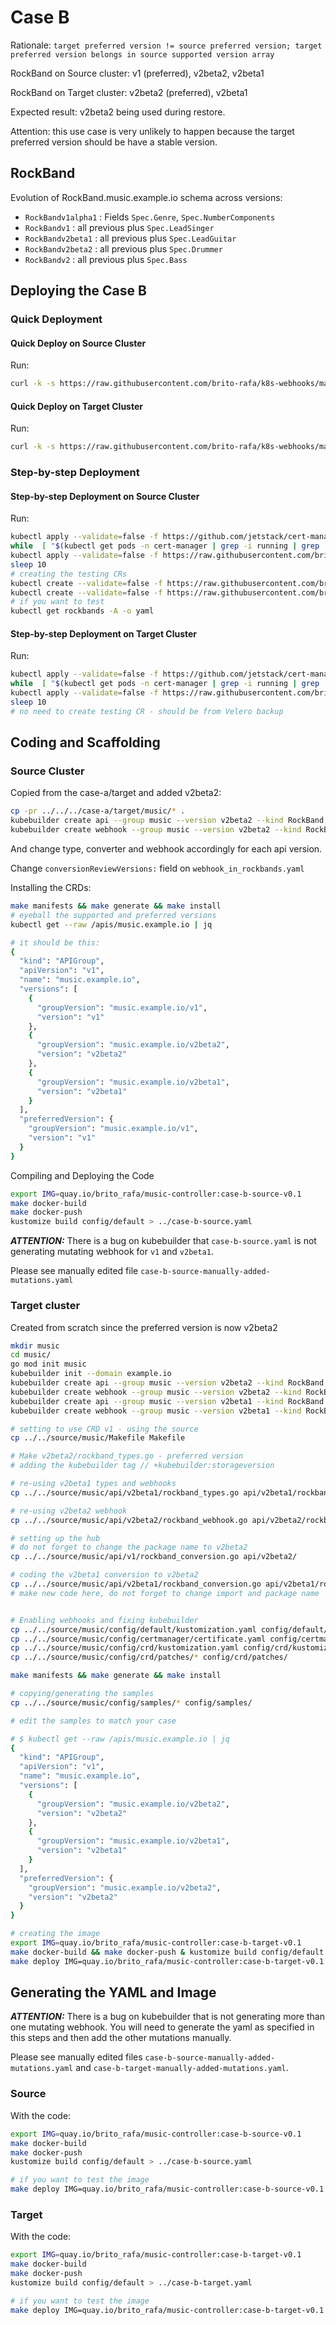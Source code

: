 # Case B

Rationale: `target preferred version != source preferred version; target preferred version belongs in source supported version array`

RockBand on Source cluster: v1 (preferred), v2beta2, v2beta1

RockBand on Target cluster: v2beta2 (preferred), v2beta1

Expected result: v2beta2 being used during restore.

Attention: this use case is very unlikely to happen because the target preferred version should be have a stable version.

## RockBand

Evolution of RockBand.music.example.io schema across versions:

- `RockBandv1alpha1` : Fields `Spec.Genre`, `Spec.NumberComponents`
- `RockBandv1` : all previous plus `Spec.LeadSinger`
- `RockBandv2beta1` : all previous plus `Spec.LeadGuitar`
- `RockBandv2beta2` : all previous plus `Spec.Drummer`
- `RockBandv2` : all previous plus `Spec.Bass`


## Deploying the Case B

### Quick Deployment

#### Quick Deploy on Source Cluster

Run:

```bash
curl -k -s https://raw.githubusercontent.com/brito-rafa/k8s-webhooks/master/examples-for-projectvelero/case-b/source-cluster.sh | bash
```

#### Quick Deploy on Target Cluster

Run:

```bash
curl -k -s https://raw.githubusercontent.com/brito-rafa/k8s-webhooks/master/examples-for-projectvelero/case-b/target-cluster.sh | bash
```

### Step-by-step Deployment

#### Step-by-step Deployment on Source Cluster

Run:

```bash
kubectl apply --validate=false -f https://github.com/jetstack/cert-manager/releases/download/v1.0.3/cert-manager.yaml
while  [ "$(kubectl get pods -n cert-manager | grep -i running | grep '1/1' |  wc -l | awk '{print $1}')" != "3" ]; do echo "INFO: Waiting cert-manager..." && kubectl get pods -n cert-manager && sleep 10 ; done
kubectl apply --validate=false -f https://raw.githubusercontent.com/brito-rafa/k8s-webhooks/master/examples-for-projectvelero/case-b/source/case-b-source-manually-added-mutations.yaml
sleep 10
# creating the testing CRs
kubectl create --validate=false -f https://raw.githubusercontent.com/brito-rafa/k8s-webhooks/master/examples-for-projectvelero/case-b/source/music/config/samples/music_v2beta2_rockband.yaml
kubectl create --validate=false -f https://raw.githubusercontent.com/brito-rafa/k8s-webhooks/master/examples-for-projectvelero/case-b/source/music/config/samples/music_v2beta1_rockband.yaml
# if you want to test
kubectl get rockbands -A -o yaml
```

#### Step-by-step Deployment on Target Cluster

Run:

```bash
kubectl apply --validate=false -f https://github.com/jetstack/cert-manager/releases/download/v1.0.3/cert-manager.yaml
while  [ "$(kubectl get pods -n cert-manager | grep -i running | grep '1/1' |  wc -l | awk '{print $1}')" != "3" ]; do echo "INFO: Waiting cert-manager..." && kubectl get pods -n cert-manager && sleep 10 ; done
kubectl apply --validate=false -f https://raw.githubusercontent.com/brito-rafa/k8s-webhooks/master/examples-for-projectvelero/case-b/target/case-b-target-manually-added-mutations.yaml
sleep 10
# no need to create testing CR - should be from Velero backup
```

## Coding and Scaffolding

### Source Cluster

Copied from the case-a/target and added v2beta2:

```bash
cp -pr ../../../case-a/target/music/* .
kubebuilder create api --group music --version v2beta2 --kind RockBand --resource=true --controller=false
kubebuilder create webhook --group music --version v2beta2 --kind RockBand --conversion --programmatic-validation
```

And change type, converter and webhook accordingly for each api version.

Change `conversionReviewVersions:` field on `webhook_in_rockbands.yaml`


Installing the CRDs:

```bash
make manifests && make generate && make install
# eyeball the supported and preferred versions
kubectl get --raw /apis/music.example.io | jq 

# it should be this:
{
  "kind": "APIGroup",
  "apiVersion": "v1",
  "name": "music.example.io",
  "versions": [
    {
      "groupVersion": "music.example.io/v1",
      "version": "v1"
    },
    {
      "groupVersion": "music.example.io/v2beta2",
      "version": "v2beta2"
    },
    {
      "groupVersion": "music.example.io/v2beta1",
      "version": "v2beta1"
    }
  ],
  "preferredVersion": {
    "groupVersion": "music.example.io/v1",
    "version": "v1"
  }
}
```

Compiling and Deploying the Code

```bash
export IMG=quay.io/brito_rafa/music-controller:case-b-source-v0.1
make docker-build
make docker-push
kustomize build config/default > ../case-b-source.yaml
```

***ATTENTION:***
There is a bug on kubebuilder that `case-b-source.yaml` is not generating mutating webhook for `v1` and `v2beta1`.

Please see manually edited file `case-b-source-manually-added-mutations.yaml`

### Target cluster

Created from scratch since the preferred version is now v2beta2

```bash
mkdir music
cd music/
go mod init music
kubebuilder init --domain example.io
kubebuilder create api --group music --version v2beta2 --kind RockBand --resource=true --controller=true
kubebuilder create webhook --group music --version v2beta2 --kind RockBand --defaulting --programmatic-validation
kubebuilder create api --group music --version v2beta1 --kind RockBand --resource=true --controller=false
kubebuilder create webhook --group music --version v2beta1 --kind RockBand --conversion

# setting to use CRD v1 - using the source
cp ../../source/music/Makefile Makefile

# Make v2beta2/rockband_types.go - preferred version
# adding the kubebuilder tag // +kubebuilder:storageversion

# re-using v2beta1 types and webhooks
cp ../../source/music/api/v2beta1/rockband_types.go api/v2beta1/rockband_types.go

# re-using v2beta2 webhook
cp ../../source/music/api/v2beta2/rockband_webhook.go api/v2beta2/rockband_webhook.go 

# setting up the hub
# do not forget to change the package name to v2beta2
cp ../../source/music/api/v1/rockband_conversion.go api/v2beta2/

# coding the v2beta1 conversion to v2beta2
cp ../../source/music/api/v2beta1/rockband_conversion.go api/v2beta1/rockband_conversion.go
# make new code here, do not forget to change import and package name


# Enabling webhooks and fixing kubebuilder
cp ../../source/music/config/default/kustomization.yaml config/default/kustomization.yaml
cp ../../source/music/config/certmanager/certificate.yaml config/certmanager/certificate.yaml 
cp ../../source/music/config/crd/kustomization.yaml config/crd/kustomization.yaml
cp ../../source/music/config/crd/patches/* config/crd/patches/

make manifests && make generate && make install

# copying/generating the samples
cp ../../source/music/config/samples/* config/samples/

# edit the samples to match your case

# $ kubectl get --raw /apis/music.example.io | jq
{
  "kind": "APIGroup",
  "apiVersion": "v1",
  "name": "music.example.io",
  "versions": [
    {
      "groupVersion": "music.example.io/v2beta2",
      "version": "v2beta2"
    },
    {
      "groupVersion": "music.example.io/v2beta1",
      "version": "v2beta1"
    }
  ],
  "preferredVersion": {
    "groupVersion": "music.example.io/v2beta2",
    "version": "v2beta2"
  }
}

# creating the image
export IMG=quay.io/brito_rafa/music-controller:case-b-target-v0.1
make docker-build && make docker-push & kustomize build config/default > ../case-b-target.yaml
make deploy IMG=quay.io/brito_rafa/music-controller:case-b-target-v0.1
```

## Generating the YAML and Image

***ATTENTION:***
There is a bug on kubebuilder that is not generating more than one mutating webhook. You will need to generate the yaml as specified in this steps and then add the other mutations manually.

Please see manually edited files `case-b-source-manually-added-mutations.yaml` and 
`case-b-target-manually-added-mutations.yaml`.

### Source
With the code:
```bash
export IMG=quay.io/brito_rafa/music-controller:case-b-source-v0.1
make docker-build
make docker-push
kustomize build config/default > ../case-b-source.yaml

# if you want to test the image 
make deploy IMG=quay.io/brito_rafa/music-controller:case-b-source-v0.1
```

### Target
With the code:
```bash
export IMG=quay.io/brito_rafa/music-controller:case-b-target-v0.1
make docker-build
make docker-push
kustomize build config/default > ../case-b-target.yaml

# if you want to test the image 
make deploy IMG=quay.io/brito_rafa/music-controller:case-b-target-v0.1
```
